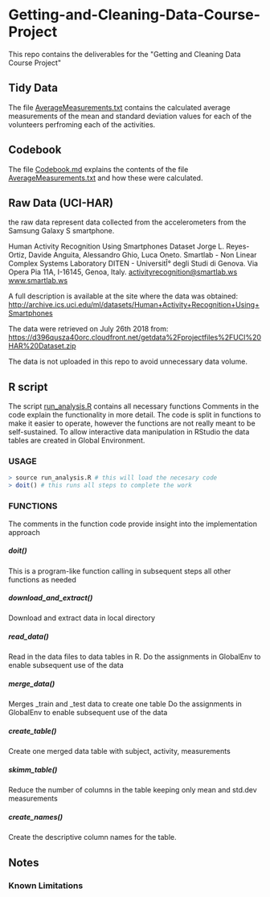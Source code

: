 # Getting-and-Cleaning-Data-Course-Project
This repo contains the deliverables for the "Getting and Cleaning Data Course Project" 

## Tidy Data

The file [AverageMeasurements.txt](AverageMeasurements.txt) contains the calculated average measurements of the mean and standard deviation values for each of the volunteers perfroming each of the activities. 

## Codebook

The file [Codebook.md](Codebook.md) explains the contents of the file [AverageMeasurements.txt](AverageMeasurements.txt) and how these were calculated.

## Raw Data (UCI-HAR)
the raw data represent data collected from the accelerometers from the Samsung Galaxy S smartphone. 

Human Activity Recognition Using Smartphones Dataset
Jorge L. Reyes-Ortiz, Davide Anguita, Alessandro Ghio, Luca Oneto.
Smartlab - Non Linear Complex Systems Laboratory
DITEN - UniversitÎ° degli Studi di Genova.
Via Opera Pia 11A, I-16145, Genoa, Italy.
activityrecognition@smartlab.ws
www.smartlab.ws

A full description is available at the site where the data was obtained:
http://archive.ics.uci.edu/ml/datasets/Human+Activity+Recognition+Using+Smartphones

The data were retrieved on July 26th 2018 from:
https://d396qusza40orc.cloudfront.net/getdata%2Fprojectfiles%2FUCI%20HAR%20Dataset.zip

The data is not uploaded in this repo to avoid unnecessary data volume. 

## R script 

The script [run_analysis.R](run_analysis.R) contains all necessary functions 
Comments in the code explain the functionality in more detail.
The code is split in functions to make it easier to operate, 
however the functions are not really meant to be self-sustained. 
To allow interactive data manipulation in RStudio the data tables are created in Global Environment. 

### USAGE
```R
> source run_analysis.R # this will load the necesary code
> doit() # this runs all steps to complete the work
```

### FUNCTIONS
The comments in the function code provide insight into the implementation approach 

##### doit()
This is a program-like function calling in subsequent steps all other functions as needed 

##### download_and_extract()
Download and extract data in local directory 


##### read_data()
Read in the data files to data tables in R. 
Do the assignments in GlobalEnv to enable subsequent use of the data

##### merge_data()
Merges <name>_train and <name>_test data to create one table <name>
Do the assignments in GlobalEnv to enable subsequent use of the data

##### create_table()
Create one merged data table with subject, activity, measurements

##### skimm_table()
Reduce the number of columns in the table keeping only mean and std.dev measurements

##### create_names()
Create the descriptive column names for the table. 

## Notes

### Known Limitations

